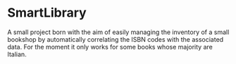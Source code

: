 # SmartLibrary
A small project born with the aim of easily managing the inventory of a small bookshop by automatically correlating the ISBN codes with the associated data. For the moment it only works for some books whose majority are Italian.

